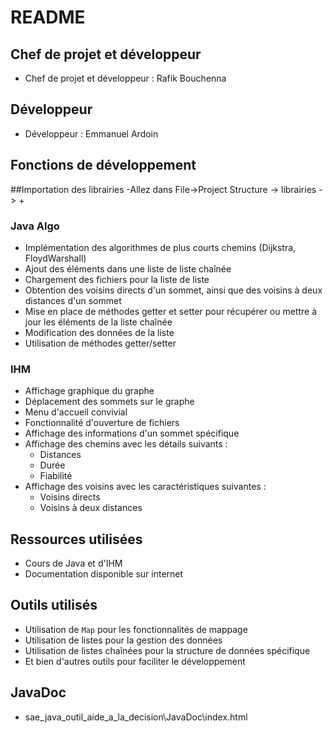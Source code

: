 # README

## Chef de projet et développeur
- Chef de projet et développeur : Rafik Bouchenna

## Développeur
- Développeur : Emmanuel Ardoin

## Fonctions de développement

##Importation des librairies
-Allez dans File->Project Structure -> librairies -> +

### Java Algo
- Implémentation des algorithmes de plus courts chemins (Dijkstra, FloydWarshall)
- Ajout des éléments dans une liste de liste chaînée
- Chargement des fichiers pour la liste de liste
- Obtention des voisins directs d'un sommet, ainsi que des voisins à deux distances d'un sommet
- Mise en place de méthodes getter et setter pour récupérer ou mettre à jour les éléments de la liste chaînée
- Modification des données de la liste
- Utilisation de méthodes getter/setter

### IHM
- Affichage graphique du graphe
- Déplacement des sommets sur le graphe
- Menu d'accueil convivial
- Fonctionnalité d'ouverture de fichiers
- Affichage des informations d'un sommet spécifique
- Affichage des chemins avec les détails suivants :
  - Distances
  - Durée
  - Fiabilité
- Affichage des voisins avec les caractéristiques suivantes :
  - Voisins directs
  - Voisins à deux distances


## Ressources utilisées
- Cours de Java et d'IHM
- Documentation disponible sur internet

## Outils utilisés
- Utilisation de `Map` pour les fonctionnalités de mappage
- Utilisation de listes pour la gestion des données
- Utilisation de listes chaînées pour la structure de données spécifique
- Et bien d'autres outils pour faciliter le développement

## JavaDoc
- sae_java_outil_aide_a_la_decision\JavaDoc\index.html
